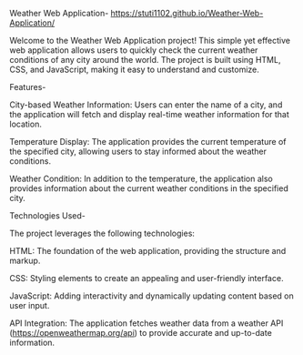 Weather Web Application- https://stuti1102.github.io/Weather-Web-Application/

Welcome to the Weather Web Application project! This simple yet effective web application allows users to quickly check the current weather conditions of any city around the world. The project is built using HTML, CSS, and JavaScript, making it easy to understand and customize.


Features-

City-based Weather Information: Users can enter the name of a city, and the application will fetch and display real-time weather information for that location.

Temperature Display: The application provides the current temperature of the specified city, allowing users to stay informed about the weather conditions.

Weather Condition: In addition to the temperature, the application also provides information about the current weather conditions in the specified city.

Technologies Used- 

The project leverages the following technologies:

HTML: The foundation of the web application, providing the structure and markup.

CSS: Styling elements to create an appealing and user-friendly interface.

JavaScript: Adding interactivity and dynamically updating content based on user input.

API Integration: The application fetches weather data from a weather API (https://openweathermap.org/api) to provide accurate and up-to-date information.
